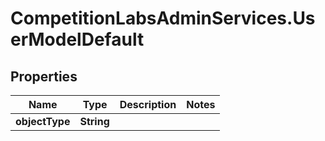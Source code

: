 # CompetitionLabsAdminServices.UserModelDefault

## Properties

Name | Type | Description | Notes
------------ | ------------- | ------------- | -------------
**objectType** | **String** |  | 


